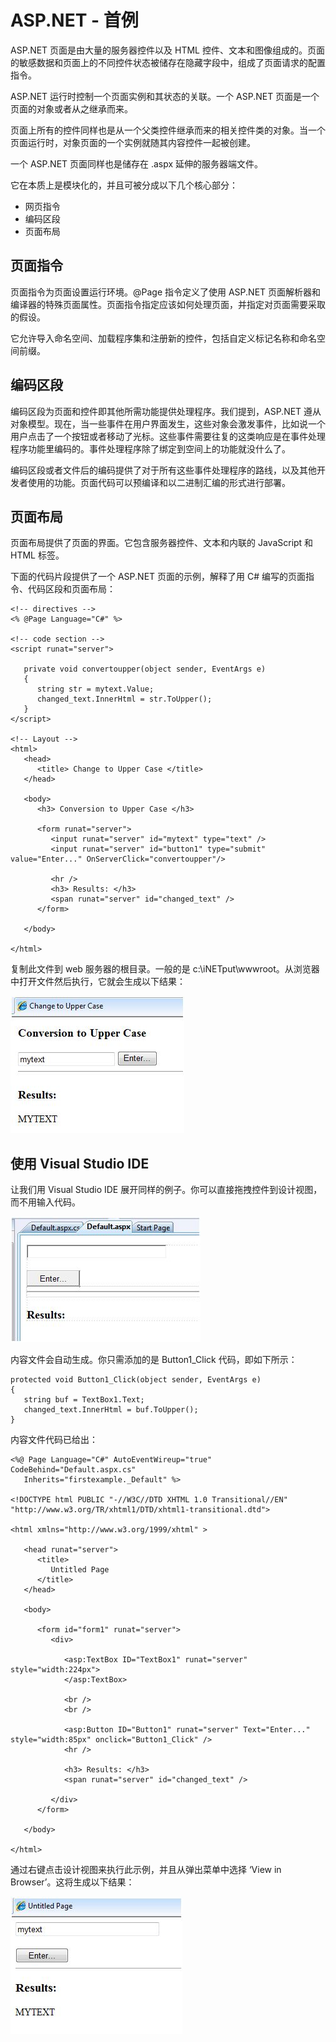 # ASP.NET - 首例

ASP.NET 页面是由大量的服务器控件以及 HTML 控件、文本和图像组成的。页面的敏感数据和页面上的不同控件状态被储存在隐藏字段中，组成了页面请求的配置指令。

ASP.NET 运行时控制一个页面实例和其状态的关联。一个 ASP.NET 页面是一个页面的对象或者从之继承而来。

页面上所有的控件同样也是从一个父类控件继承而来的相关控件类的对象。当一个页面运行时，对象页面的一个实例就随其内容控件一起被创建。

一个 ASP.NET 页面同样也是储存在 .aspx 延伸的服务器端文件。

它在本质上是模块化的，并且可被分成以下几个核心部分：

- 网页指令
- 编码区段
- 页面布局

## 页面指令

页面指令为页面设置运行环境。@Page 指令定义了使用 ASP.NET 页面解析器和编译器的特殊页面属性。页面指令指定应该如何处理页面，并指定对页面需要采取的假设。

它允许导入命名空间、加载程序集和注册新的控件，包括自定义标记名称和命名空间前缀。

## 编码区段

编码区段为页面和控件即其他所需功能提供处理程序。我们提到，ASP.NET 遵从对象模型。现在，当一些事件在用户界面发生，这些对象会激发事件，比如说一个用户点击了一个按钮或者移动了光标。这些事件需要往复的这类响应是在事件处理程序功能里编码的。事件处理程序除了绑定到空间上的功能就没什么了。

编码区段或者文件后的编码提供了对于所有这些事件处理程序的路线，以及其他开发者使用的功能。页面代码可以预编译和以二进制汇编的形式进行部署。

## 页面布局

页面布局提供了页面的界面。它包含服务器控件、文本和内联的 JavaScript 和 HTML 标签。

下面的代码片段提供了一个 ASP.NET 页面的示例，解释了用 C# 编写的页面指令、代码区段和页面布局：

```
<!-- directives -->
<% @Page Language="C#" %>

<!-- code section -->
<script runat="server">

   private void convertoupper(object sender, EventArgs e)
   {
      string str = mytext.Value;
      changed_text.InnerHtml = str.ToUpper();
   }
</script>

<!-- Layout -->
<html>
   <head> 
      <title> Change to Upper Case </title> 
   </head>
   
   <body>
      <h3> Conversion to Upper Case </h3>
      
      <form runat="server">
         <input runat="server" id="mytext" type="text" />
         <input runat="server" id="button1" type="submit" value="Enter..." OnServerClick="convertoupper"/>
         
         <hr />
         <h3> Results: </h3>
         <span runat="server" id="changed_text" />
      </form>
      
   </body>
   
</html>
```

复制此文件到 web 服务器的根目录。一般的是 c:\iNETput\wwwroot。从浏览器中打开文件然后执行，它就会生成以下结果：

![image](images/asp.net_first_example.jpg)

## 使用 Visual Studio IDE

让我们用 Visual Studio IDE 展开同样的例子。你可以直接拖拽控件到设计视图，而不用输入代码。

![image](images/asp.net_first_example2.jpg)

内容文件会自动生成。你只需添加的是 Button1_Click 代码，即如下所示：

```
protected void Button1_Click(object sender, EventArgs e)
{
   string buf = TextBox1.Text;
   changed_text.InnerHtml = buf.ToUpper();
}
```

内容文件代码已给出：

```
<%@ Page Language="C#" AutoEventWireup="true" CodeBehind="Default.aspx.cs" 
   Inherits="firstexample._Default" %>

<!DOCTYPE html PUBLIC "-//W3C//DTD XHTML 1.0 Transitional//EN" "http://www.w3.org/TR/xhtml1/DTD/xhtml1-transitional.dtd">

<html xmlns="http://www.w3.org/1999/xhtml" >

   <head runat="server">
      <title>
         Untitled Page
      </title>
   </head>
   
   <body>
   
      <form id="form1" runat="server">
         <div>
         
            <asp:TextBox ID="TextBox1" runat="server" style="width:224px">
            </asp:TextBox>
            
            <br />
            <br />
            
            <asp:Button ID="Button1" runat="server" Text="Enter..." style="width:85px" onclick="Button1_Click" />
            <hr />
            
            <h3> Results: </h3>
            <span runat="server" id="changed_text" />
            
         </div>
      </form>
      
   </body>
   
</html>
```

通过右键点击设计视图来执行此示例，并且从弹出菜单中选择 ‘View in Browser’。这将生成以下结果：

![image](images/asp.net_first_example3.jpg)
